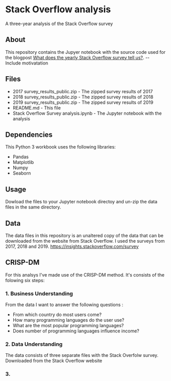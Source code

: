 # Stack Overflow analysis
A three-year analysis of the Stack Overflow survey

## About
This repository contains the Jupyer notebook with the source code used for the blogpost [What does the yearly Stack Overflow survey tell us?](https://medium.com/@lukeerren/what-does-the-yearly-stack-overflow-survey-tell-us-ef273b882680). 
-- Include motivatation

## Files
- 2017 survey_results_public.zip	- The zipped survey results of 2017
- 2018 survey_results_public.zip	- The zipped survey results of 2018
- 2019 survey_results_public.zip	- The zipped survey results of 2019
- README.md - This file
- Stack Overflow Survey analysis.ipynb - The Jupyter notebook with the analysis

## Dependencies
This Python 3 workbook uses the following libraries:
- Pandas
- Matplotlib
- Numpy
- Seaborn

## Usage
Dowload the files to your Jupyter notebook directoy and un-zip the data files in the same directory. 

## Data 
The data files in this repository is an unaltered copy of the data that can be downloaded from the website from Stack Overflow. I used the surveys from 2017, 2018 and 2019.
https://insights.stackoverflow.com/survey

## CRISP-DM
For this analsys I've made use of the CRISP-DM method. It's consists of the folowing six steps:

### 1. Business Understanding
From the data I want to answer the following questions :
* From which country do most users come?
* How many programming languages do the user use?
* What are the most popular programming languages?
* Does number of programming languages influence income?

### 2. Data Understanding
The data consists of three separate files with the Stack Overfolw survey. Downloaded from the Stack Overflow website

### 3.
